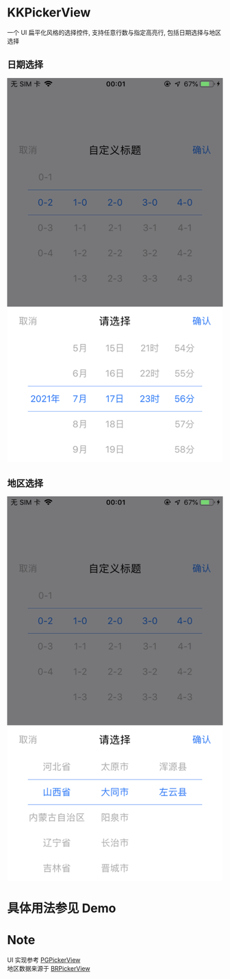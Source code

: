 # KKPickerView
一个 UI 扁平化风格的选择控件, 支持任意行数与指定高亮行, 包括日期选择与地区选择 
## 日期选择 
![日期选择](./Assets/date_picker.png) 
## 地区选择 
![地区选择](./Assets/address_picker.png)
# 具体用法参见 Demo
# Note 
UI 实现参考 [PGPickerView](https://github.com/xiaozhuxiong121/PGPickerView)  
地区数据来源于 [BRPickerView](https://github.com/91renb/BRPickerView)